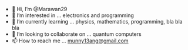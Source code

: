 - 👋 Hi, I’m @Marawan29
- 👀 I’m interested in ... electronics and programming
- 🌱 I’m currently learning ... physics, mathematics, programming, bla bla bla
- 💞️ I’m looking to collaborate on ... quantum computers
- 📫 How to reach me ... munny13ang@gmail.com

<!---
Marawan29/Marawan29 is a ✨ special ✨ repository because its `README.md` (this file) appears on your GitHub profile.
You can click the Preview link to take a look at your changes.
--->
